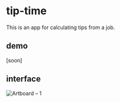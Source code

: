 # tip-time
This is an app for calculating tips from a job.

## demo
[soon]

## interface
![Artboard – 1](https://user-images.githubusercontent.com/70440045/190864649-59df1082-4e1b-4317-b0a9-6f2a886b4cfb.png)
